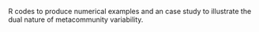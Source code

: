 R codes to produce numerical examples and an case study to illustrate the dual nature of metacommunity variability.